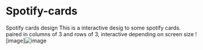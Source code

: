 # Spotify-cards
Spotify cards design
This is a interactive desig to some spotify cards.
paired in columns of 3 and rows of 3, interactive depending on screen size
![image]![image](https://user-images.githubusercontent.com/91880002/136716219-6f63da9c-7c82-455f-aa0b-ae95fbb8f73e.png)


